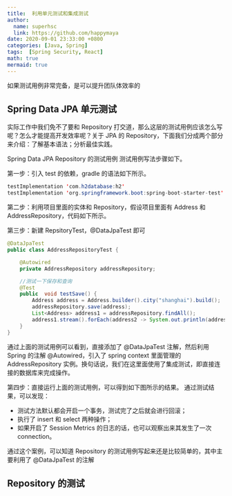 ```yaml
---
title:  利用单元测试和集成测试
author:
  name: superhsc
  link: https://github.com/happymaya
date: 2020-09-01 23:33:00 +0800
categories: [Java, Spring]
tags:  [Spring Security, React]
math: true
mermaid: true
---
```


如果测试用例非常完备，是可以提升团队体效率的

## Spring Data JPA 单元测试

实际工作中我们免不了要和 Repository 打交道，那么这层的测试用例应该怎么写呢？怎么才能提高开发效率呢？关于 JPA 的 Repository，下面我们分成两个部分来介绍：了解基本语法；分析最佳实践。

Spring Data JPA Repository 的测试用例
测试用例写法步骤如下。

第一步：引入 test 的依赖，gradle 的语法如下所示。
```java
testImplementation 'com.h2database:h2'
testImplementation 'org.springframework.boot:spring-boot-starter-test'
```

第二步：利用项目里面的实体和 Repository，假设项目里面有 Address 和 AddressRepository，代码如下所示。

第三步：新建 RepsitoryTest，@DataJpaTest 即可
```java
@DataJpaTest
public class AddressRepositoryTest {

    @Autowired
    private AddressRepository addressRepository;

    //测试一下保存和查询
    @Test
    public  void testSave() {
        Address address = Address.builder().city("shanghai").build();
        addressRepository.save(address);
        List<Address> address1 = addressRepository.findAll();
        address1.stream().forEach(address2 -> System.out.println(address2);
    }
}
```
通过上面的测试用例可以看到，直接添加了 @DataJpaTest 注解，然后利用 Spring 的注解 @Autowired，引入了 spring context 里面管理的 AddressRepository 实例。换句话说，我们在这里面使用了集成测试，即直接连接的数据库来完成操作。

第四步：直接运行上面的测试用例，可以得到如下图所示的结果。
通过测试结果，可以发现：
- 测试方法默认都会开启一个事务，测试完了之后就会进行回滚；
- 执行了 insert 和 select 两种操作；
- 如果开启了 Session Metrics 的日志的话，也可以观察出来其发生了一次 connection。

通过这个案例，可以知道 Repository 的测试用例写起来还是比较简单的，其中主要利用了 @DataJpaTest 的注解


## Repository 的测试